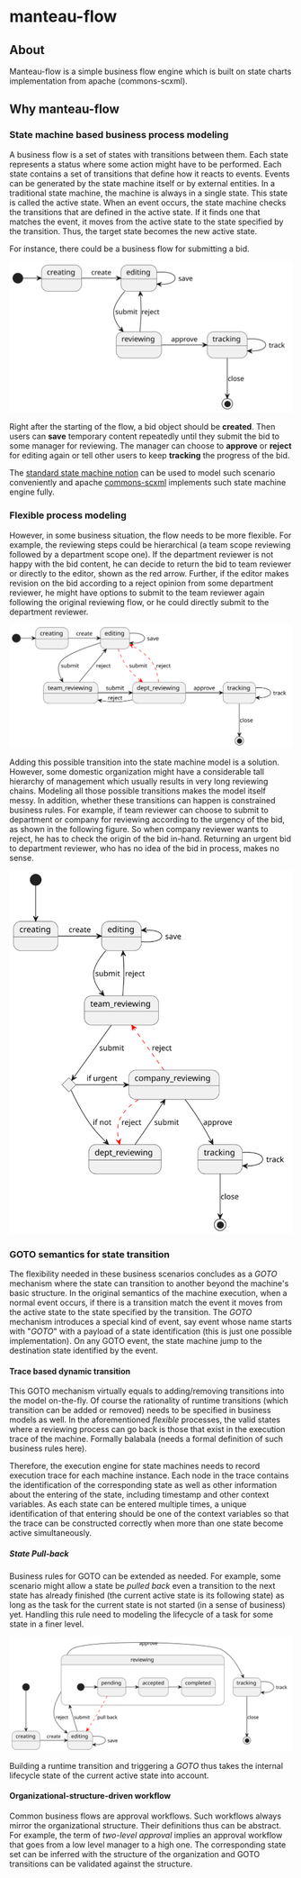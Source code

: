 # manteau-flow

## About

Manteau-flow is a simple business flow engine which is built on state charts implementation from apache (commons-scxml).

## Why manteau-flow

### State machine based business process modeling

A business flow is a set of states with transitions between them. Each state represents a status where some action might
have to be performed. Each state contains a set of transitions that define how it reacts to events. Events can be
generated by the state machine itself or by external entities. In a traditional state machine, the machine is always in
a single state. This state is called the active state. When an event occurs, the state machine checks the transitions
that are defined in the active state. If it finds one that matches the event, it moves from the active state to the
state specified by the transition. Thus, the target state becomes the new active state.

For instance, there could be a business flow for submitting a bid.

![](docs/flow.svg)

Right after the starting of the flow, a bid object should be **created**. Then users can **save** temporary content
repeatedly until they submit the bid to some manager for reviewing. The manager can choose to **approve** or **reject**
for
editing again or tell other users to keep **tracking** the progress of the bid.

The [standard state machine notion](https://www.w3.org/TR/scxml/) can be used to model such scenario conveniently and
apache [commons-scxml](https://commons.apache.org/proper/commons-scxml/) implements such state machine engine fully.

### Flexible process modeling

However, in some business situation, the flow needs to be more flexible. For example, the reviewing steps could be
hierarchical (a team scope reviewing followed by a department scope one). If the department reviewer is not happy with
the bid content, he can decide to return the bid to team reviewer or directly to the editor, shown as the red arrow.
Further, if the editor makes revision on the bid according to a reject opinion from some department reviewer, he might
have options to submit to the team reviewer again following the original reviewing flow, or he could directly submit to
the department reviewer.

![](docs/flow2.svg)

Adding this possible transition into the state machine model is a solution. However, some domestic organization might
have a considerable tall hierarchy of management which usually results in very long reviewing chains. Modeling all those
possible transitions makes the model itself messy. In addition, whether these transitions can happen is constrained
business rules. For example, if team reviewer can choose to submit to department or company for reviewing according to
the urgency of the bid, as shown in the following figure. So when company reviewer wants to reject, he has to check the
origin of the bid in-hand. Returning an urgent bid to department reviewer, who has no idea of the bid in process, makes
no sense.

![](docs/flow3.svg)

### GOTO semantics for state transition

The flexibility needed in these business scenarios concludes as a *GOTO* mechanism where the state can transition to
another beyond the machine's basic structure. In the original semantics of the machine execution, when a normal event
occurs, if there is a transition match the event it moves from the active state to the state specified by the
transition. The *GOTO* mechanism introduces a special kind of event, say event whose name starts with "_GOTO_" with a
payload of a state identification (this is just one possible implementation). On any GOTO event, the state machine jump
to the destination state identified by the event.

#### Trace based dynamic transition

This GOTO mechanism virtually equals to adding/removing transitions into the model on-the-fly. Of course the rationality
of runtime transitions (which transition can be added or removed) needs to be specified in business models as well. In
the aforementioned *flexible* processes, the valid states where a reviewing process can go back is those that exist in
the execution trace of the machine. Formally balabala (needs a formal definition of such business rules here).

Therefore, the execution engine for state machines needs to record execution trace for each machine instance. Each node
in the trace contains the identification of the corresponding state as well as other information about the
entering of the state, including timestamp and other context variables. As each state can be entered multiple times, a
unique identification of that entering should be one of the context variables so that the trace can be constructed
correctly when more than one state become active simultaneously.

##### State Pull-back

Business rules for GOTO can be extended as needed. For example, some scenario might allow a state be *pulled back* even
a transition to the next state has already finished (the current active state is its following state) as long as the
task for
the current state is not started (in a sense of business) yet. Handling this rule need to modeling the lifecycle of a
task for some state in a finer level.

![](docs/flow4.svg)

Building a runtime transition and triggering a *GOTO* thus takes the internal lifecycle state of the current active
state into account.

#### Organizational-structure-driven workflow

Common business flows are approval workflows. Such workflows always mirror the organizational structure. Their
definitions thus can be abstract. For example, the term of *two-level approval* implies an approval workflow that goes
from a low level manager to a high one. The corresponding state set can be inferred with the structure of the
organization and GOTO transitions can be validated against the structure.